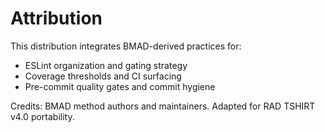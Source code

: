 # Attribution

This distribution integrates BMAD-derived practices for:
- ESLint organization and gating strategy
- Coverage thresholds and CI surfacing
- Pre-commit quality gates and commit hygiene

Credits: BMAD method authors and maintainers. Adapted for RAD TSHIRT v4.0 portability.
